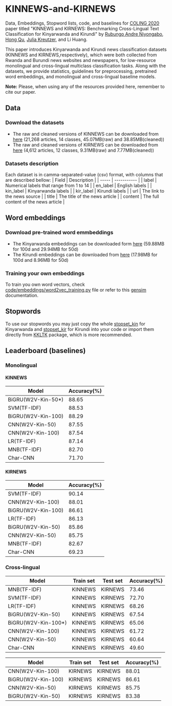 # KINNEWS-and-KIRNEWS
Data, Embeddings, Stopword lists, code, and baselines for [COLING 2020](https://coling2020.org/) paper titled "KINNEWS and KIRNEWS: Benchmarking Cross-Lingual Text Classification for Kinyarwanda and Kirundi" by [Rubungo Andre Niyongabo](https://scholar.google.com/citations?user=5qnTWQEAAAAJ&hl=en), [Hong Qu](https://scholar.google.com/citations?user=Aiq9mFMAAAAJ&hl=en), [Julia Kreutzer](https://scholar.google.co.uk/citations?user=j4cOSzAAAAAJ&hl=en), and Li Huang.

This paper introduces Kinyarwanda and Kirundi news classification datasets (KINNEWS and KIRNEWS,respectively), which were both collected from Rwanda and Burundi news websites and newspapers, for low-resource monolingual and cross-lingual multiclass classification tasks. Along with the datasets, we provide statistics, guidelines for preprocessing, pretrained word embeddings, and monolingual and cross-lingual baseline models.

**Note:** Please, when using any of the resources provided here, remember to cite our paper.

## Data
### Download the datasets
- The raw and cleaned versions of KINNEWS can be downloaded from [here](https://drive.google.com/drive/u/0/folders/1zxn0hgrOLlUsK5V0c7l71eAj1t2jiyox) (21,268 articles, 14 classes, 45.07MB(raw) and 38.85MB(cleaned))
- The raw and cleaned versions of KIRNEWS can be downloaded from [here](https://drive.google.com/drive/u/0/folders/1WNA5e_VRb4Jifgbvfvq4eCrQSDyd5Z_g) (4,612 articles, 12 classes, 9.31MB(raw) and 7.77MB(cleaned))

### Datasets description
Each dataset is in camma-separated-value (csv) format, with columns that are described bellow:
| Field | Description |
| ----- | ----------- |
| label | Numerical labels that range from 1 to 14 |
| en_label | English labels |
| kin_label | Kinyarwanda labels |
| kir_label | Kirundi labels |
| url | The link to the news source |
| title | The title of the news article |
| content | The full content of the news article |

## Word embeddings
### Download pre-trained word emmbeddings
- The Kinyarwanda embeddings can be downloaded form [here](https://drive.google.com/drive/u/0/folders/1d-ZoTGErWLWAFdTAC8h9QRC3ZLByV0Zf) (59.88MB for 100d
 and 29.94MB for 50d)
- The Kirundi embeddings can be downloaded from [here](https://drive.google.com/drive/u/0/folders/1tZPPAgp7UnciQxaDqs0haxPpgbJv1iZ1) (17.98MB for 100d and 8.96MB for 50d)

### Training your own embeddings 
To train you own word vectors, check [code/embeddings/word2vec_training.py](https://github.com/Andrews2017/KINNEWS-and-KIRNEWS/tree/main/code/embeddings) file or refer to this [gensim](https://radimrehurek.com/gensim/models/word2vec.html) documentation.

## Stopwords
To use our stopwords you may just copy the whole [stopset_kin](https://github.com/Andrews2017/KINNEWS-and-KIRNEWS/blob/main/stopwords/Kinyarwanda/Kinyarwanda%20stopwords%20set.txt) for Kinyarwanda and [stopset_kir](https://github.com/Andrews2017/KINNEWS-and-KIRNEWS/blob/main/stopwords/Kirundi/Kirundi%20stopwords%20set.txt) for Kirundi into your code or import them directly from [KKLTK](https://github.com/Andrews2017/kkltk) package, which is more recommended.

## Leaderboard (baselines)
### Monolingual
#### KINNEWS
| Model | Accuracy(%)|
| ----- | ----------- |
| BiGRU(W2V-Kin-50*) | 88.65 |
| SVM(TF-IDF) | 88.53 |
| BiGRU(W2V-Kin-100) | 88.29 |
| CNN(W2V-Kin-50) | 87.55 |
| CNN(W2V-Kin-100) | 87.54 |
| LR(TF-IDF) | 87.14 |
| MNB(TF-IDF) | 82.70 |
| Char-CNN | 71.70 |
#### KIRNEWS
| Model | Accuracy(%)|
| ----- | ----------- |
| SVM(TF-IDF) | 90.14 |
| CNN(W2V-Kin-100) | 88.01 |
| BiGRU(W2V-Kin-100) | 86.61 |
| LR(TF-IDF) | 86.13|
| BiGRU(W2V-Kin-50) | 85.86 |
| CNN(W2V-Kin-50) | 85.75 |
| MNB(TF-IDF) | 82.67 |
| Char-CNN | 69.23 |

### Cross-lingual
| Model | Train set| Test set | Accuracy(%) |
| ----- | ----------- | ------- | ---------|
| MNB(TF-IDF) | KINNEWS | KIRNEWS | 73.46 |
| SVM(TF-IDF) | KINNEWS | KIRNEWS | 72.70 |
| LR(TF-IDF) | KINNEWS | KIRNEWS | 68.26 |
| BiGRU(W2V-Kin-50) | KINNEWS | KIRNEWS | 67.54 |
| BiGRU(W2V-Kin-100*) | KINNEWS | KIRNEWS | 65.06 |
| CNN(W2V-Kin-100) | KINNEWS | KIRNEWS | 61.72 |
| CNN(W2V-Kin-50) | KINNEWS | KIRNEWS | 60.64 |
| Char-CNN | KINNEWS | KIRNEWS | 49.60 |

| Model | Train set| Test set | Accuracy(%) |
| ----- | ----------- | ------- | ---------|
| CNN(W2V-Kin-100) | KIRNEWS | KIRNEWS | 88.01 |
| BiGRU(W2V-Kin-100) | KIRNEWS | KIRNEWS | 86.61 |
| CNN(W2V-Kin-50) | KIRNEWS | KIRNEWS | 85.75 |
| BiGRU(W2V-Kin-50) | KIRNEWS | KIRNEWS | 83.38 |
